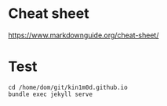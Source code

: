 
# Cheat sheet
https://www.markdownguide.org/cheat-sheet/



# Test


```
cd /home/dom/git/kin1m0d.github.io
bundle exec jekyll serve
```